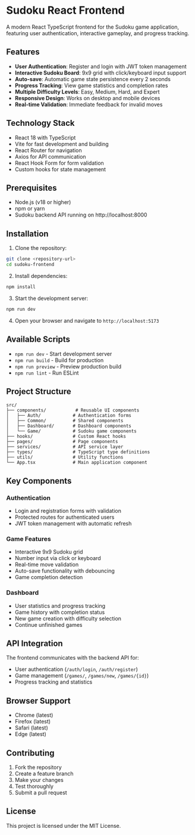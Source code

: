 # Sudoku React Frontend

A modern React TypeScript frontend for the Sudoku game application, featuring user authentication, interactive gameplay, and progress tracking.

## Features

- **User Authentication**: Register and login with JWT token management
- **Interactive Sudoku Board**: 9x9 grid with click/keyboard input support
- **Auto-save**: Automatic game state persistence every 2 seconds
- **Progress Tracking**: View game statistics and completion rates
- **Multiple Difficulty Levels**: Easy, Medium, Hard, and Expert
- **Responsive Design**: Works on desktop and mobile devices
- **Real-time Validation**: Immediate feedback for invalid moves

## Technology Stack

- React 18 with TypeScript
- Vite for fast development and building
- React Router for navigation
- Axios for API communication
- React Hook Form for form validation
- Custom hooks for state management

## Prerequisites

- Node.js (v18 or higher)
- npm or yarn
- Sudoku backend API running on http://localhost:8000

## Installation

1. Clone the repository:
```bash
git clone <repository-url>
cd sudoku-frontend
```

2. Install dependencies:
```bash
npm install
```

3. Start the development server:
```bash
npm run dev
```

4. Open your browser and navigate to `http://localhost:5173`

## Available Scripts

- `npm run dev` - Start development server
- `npm run build` - Build for production
- `npm run preview` - Preview production build
- `npm run lint` - Run ESLint

## Project Structure

```
src/
├── components/           # Reusable UI components
│   ├── Auth/            # Authentication forms
│   ├── Common/          # Shared components
│   ├── Dashboard/       # Dashboard components
│   └── Game/            # Sudoku game components
├── hooks/               # Custom React hooks
├── pages/               # Page components
├── services/            # API service layer
├── types/               # TypeScript type definitions
├── utils/               # Utility functions
└── App.tsx              # Main application component
```

## Key Components

### Authentication
- Login and registration forms with validation
- Protected routes for authenticated users
- JWT token management with automatic refresh

### Game Features
- Interactive 9x9 Sudoku grid
- Number input via click or keyboard
- Real-time move validation
- Auto-save functionality with debouncing
- Game completion detection

### Dashboard
- User statistics and progress tracking
- Game history with completion status
- New game creation with difficulty selection
- Continue unfinished games

## API Integration

The frontend communicates with the backend API for:
- User authentication (`/auth/login`, `/auth/register`)
- Game management (`/games/`, `/games/new`, `/games/{id}`)
- Progress tracking and statistics

## Browser Support

- Chrome (latest)
- Firefox (latest)
- Safari (latest)
- Edge (latest)

## Contributing

1. Fork the repository
2. Create a feature branch
3. Make your changes
4. Test thoroughly
5. Submit a pull request

## License

This project is licensed under the MIT License.
